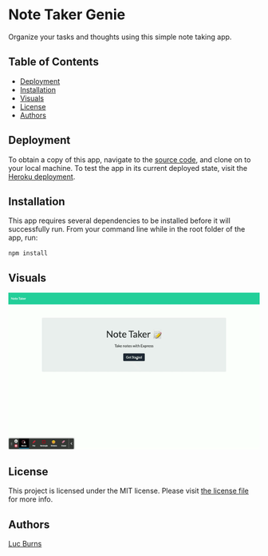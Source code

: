 # Note Taker Genie

Organize your tasks and thoughts using this simple note taking app.

## Table of Contents
- [Deployment](#deployment)
- [Installation](#installation)
- [Visuals](#visuals)
- [License](#license)
- [Authors](#authors)

## Deployment

To obtain a copy of this app, navigate to the [source code](https://github.com/lbburnsy/employee-creator), and clone on to your local machine.
To test the app in its current deployed state, visit the [Heroku deployment](https://note-genie-burns.herokuapp.com/notes).

## Installation

This app requires several dependencies to be installed before it will successfully run. From your command line while in the root folder of the app, run:
```
npm install
```

## Visuals

![Demo](./Images/functionality.gif)

## License

This project is licensed under the MIT license. Please visit [the license file](./license) for more info.

## Authors

[Luc Burns](https://github.com/lbburnsy)